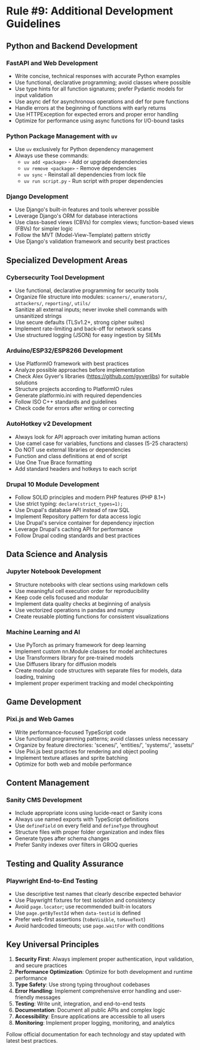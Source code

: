 # Rule #9: Additional Development Guidelines

## Python and Backend Development

### FastAPI and Web Development
- Write concise, technical responses with accurate Python examples
- Use functional, declarative programming; avoid classes where possible
- Use type hints for all function signatures; prefer Pydantic models for input validation
- Use async def for asynchronous operations and def for pure functions
- Handle errors at the beginning of functions with early returns
- Use HTTPException for expected errors and proper error handling
- Optimize for performance using async functions for I/O-bound tasks

### Python Package Management with `uv`
- Use `uv` exclusively for Python dependency management
- Always use these commands:
  - `uv add <package>` - Add or upgrade dependencies
  - `uv remove <package>` - Remove dependencies  
  - `uv sync` - Reinstall all dependencies from lock file
  - `uv run script.py` - Run script with proper dependencies

### Django Development
- Use Django's built-in features and tools wherever possible
- Leverage Django's ORM for database interactions
- Use class-based views (CBVs) for complex views; function-based views (FBVs) for simpler logic
- Follow the MVT (Model-View-Template) pattern strictly
- Use Django's validation framework and security best practices

## Specialized Development Areas

### Cybersecurity Tool Development
- Use functional, declarative programming for security tools
- Organize file structure into modules: `scanners/`, `enumerators/`, `attackers/`, `reporting/`, `utils/`
- Sanitize all external inputs; never invoke shell commands with unsanitized strings
- Use secure defaults (TLSv1.2+, strong cipher suites)
- Implement rate-limiting and back-off for network scans
- Use structured logging (JSON) for easy ingestion by SIEMs

### Arduino/ESP32/ESP8266 Development
- Use PlatformIO framework with best practices
- Analyze possible approaches before implementation
- Check Alex Gyver's libraries (https://github.com/gyverlibs) for suitable solutions
- Structure projects according to PlatformIO rules
- Generate platformio.ini with required dependencies
- Follow ISO C++ standards and guidelines
- Check code for errors after writing or correcting

### AutoHotkey v2 Development
- Always look for API approach over imitating human actions
- Use camel case for variables, functions and classes (5-25 characters)
- Do NOT use external libraries or dependencies
- Function and class definitions at end of script
- Use One True Brace formatting
- Add standard headers and hotkeys to each script

### Drupal 10 Module Development
- Follow SOLID principles and modern PHP features (PHP 8.1+)
- Use strict typing: `declare(strict_types=1);`
- Use Drupal's database API instead of raw SQL
- Implement Repository pattern for data access logic
- Use Drupal's service container for dependency injection
- Leverage Drupal's caching API for performance
- Follow Drupal coding standards and best practices

## Data Science and Analysis

### Jupyter Notebook Development
- Structure notebooks with clear sections using markdown cells
- Use meaningful cell execution order for reproducibility
- Keep code cells focused and modular
- Implement data quality checks at beginning of analysis
- Use vectorized operations in pandas and numpy
- Create reusable plotting functions for consistent visualizations

### Machine Learning and AI
- Use PyTorch as primary framework for deep learning
- Implement custom nn.Module classes for model architectures
- Use Transformers library for pre-trained models
- Use Diffusers library for diffusion models
- Create modular code structures with separate files for models, data loading, training
- Implement proper experiment tracking and model checkpointing

## Game Development

### Pixi.js and Web Games
- Write performance-focused TypeScript code
- Use functional programming patterns; avoid classes unless necessary
- Organize by feature directories: 'scenes/', 'entities/', 'systems/', 'assets/'
- Use Pixi.js best practices for rendering and object pooling
- Implement texture atlases and sprite batching
- Optimize for both web and mobile performance

## Content Management

### Sanity CMS Development
- Include appropriate icons using lucide-react or Sanity icons
- Always use named exports with TypeScript definitions
- Use `defineField` on every field and `defineType` throughout
- Structure files with proper folder organization and index files
- Generate types after schema changes
- Prefer Sanity indexes over filters in GROQ queries

## Testing and Quality Assurance

### Playwright End-to-End Testing
- Use descriptive test names that clearly describe expected behavior
- Use Playwright fixtures for test isolation and consistency
- Avoid `page.locator`; use recommended built-in locators
- Use `page.getByTestId` when `data-testid` is defined
- Prefer web-first assertions (`toBeVisible`, `toHaveText`)
- Avoid hardcoded timeouts; use `page.waitFor` with conditions

## Key Universal Principles

1. **Security First**: Always implement proper authentication, input validation, and secure practices
2. **Performance Optimization**: Optimize for both development and runtime performance
3. **Type Safety**: Use strong typing throughout codebases
4. **Error Handling**: Implement comprehensive error handling and user-friendly messages
5. **Testing**: Write unit, integration, and end-to-end tests
6. **Documentation**: Document all public APIs and complex logic
7. **Accessibility**: Ensure applications are accessible to all users
8. **Monitoring**: Implement proper logging, monitoring, and analytics

Follow official documentation for each technology and stay updated with latest best practices.